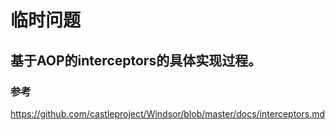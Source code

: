 # 临时问题

## 基于AOP的interceptors的具体实现过程。

### 参考 
https://github.com/castleproject/Windsor/blob/master/docs/interceptors.md